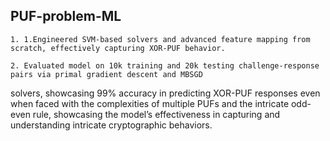 ## PUF-problem-ML


    1. 1.Engineered SVM-based solvers and advanced feature mapping from scratch, effectively capturing XOR-PUF behavior.

    2. Evaluated model on 10k training and 20k testing challenge-response pairs via primal gradient descent and MBSGD
solvers, showcasing 99% accuracy in predicting XOR-PUF responses even when faced with the complexities of multiple
PUFs and the intricate odd-even rule, showcasing the model’s effectiveness in capturing and understanding intricate
cryptographic behaviors.


